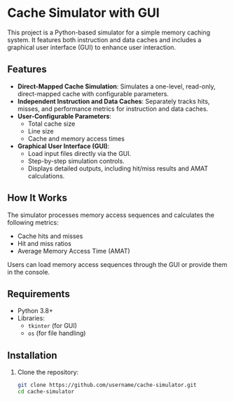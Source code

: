 # Cache Simulator with GUI

This project is a Python-based simulator for a simple memory caching system. It features both instruction and data caches and includes a graphical user interface (GUI) to enhance user interaction.

## Features
- **Direct-Mapped Cache Simulation**: Simulates a one-level, read-only, direct-mapped cache with configurable parameters.
- **Independent Instruction and Data Caches**: Separately tracks hits, misses, and performance metrics for instruction and data caches.
- **User-Configurable Parameters**:
  - Total cache size
  - Line size
  - Cache and memory access times
- **Graphical User Interface (GUI)**:
  - Load input files directly via the GUI.
  - Step-by-step simulation controls.
  - Displays detailed outputs, including hit/miss results and AMAT calculations.

## How It Works
The simulator processes memory access sequences and calculates the following metrics:
- Cache hits and misses
- Hit and miss ratios
- Average Memory Access Time (AMAT)

Users can load memory access sequences through the GUI or provide them in the console.

## Requirements
- Python 3.8+
- Libraries:
  - `tkinter` (for GUI)
  - `os` (for file handling)

## Installation
1. Clone the repository:
   ```bash
   git clone https://github.com/username/cache-simulator.git
   cd cache-simulator
